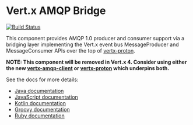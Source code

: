 # Vert.x AMQP Bridge

[![Build Status](https://travis-ci.org/vert-x3/vertx-amqp-bridge.svg?branch=3.7)](https://travis-ci.org/vert-x3/vertx-amqp-bridge)

This component provides AMQP 1.0 producer and consumer support via a bridging layer implementing the Vert.x event bus
MessageProducer and MessageConsumer APIs over the top of [vertx-proton](https://github.com/vert-x3/vertx-proton).

**NOTE: This component will be removed in Vert.x 4. Consider using either the new [vertx-amqp-client](https://github.com/vert-x3/vertx-amqp-client) or [vertx-proton](https://github.com/vert-x3/vertx-proton) which underpins both.**

See the docs for more details:

* [Java documentation](http://vertx.io/docs/vertx-amqp-bridge/java/)
* [JavaScript documentation](http://vertx.io/docs/vertx-amqp-bridge/js/)
* [Kotlin documentation](http://vertx.io/docs/vertx-amqp-bridge/kotlin/)
* [Groovy documentation](http://vertx.io/docs/vertx-amqp-bridge/groovy/)
* [Ruby documentation](http://vertx.io/docs/vertx-amqp-bridge/ruby/)
